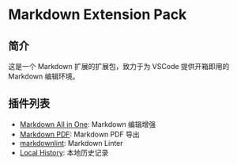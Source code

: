 # Markdown Extension Pack

## 简介

这是一个 Markdown 扩展的扩展包，致力于为 VSCode 提供开箱即用的 Markdown 编辑环境。

## 插件列表

- [Markdown All in One](https://marketplace.visualstudio.com/items?itemName=yzhang.markdown-all-in-one): Markdown 编辑增强
- [Markdown PDF](https://marketplace.visualstudio.com/items?itemName=yzane.markdown-pdf): Markdown PDF 导出
- [markdownlint](https://marketplace.visualstudio.com/items?itemName=DavidAnson.vscode-markdownlint): Markdown Linter
- [Local History](https://marketplace.visualstudio.com/items?itemName=xyz.local-history): 本地历史记录
